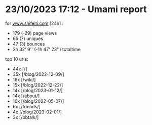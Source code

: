 # 23/10/2023 17:12 - Umami report
for www.shifeiti.com [24h] :

 - 179 (-29) page views
 - 65 (7) uniques
 - 47 (3) bounces
 - 2h 32' 9'' (-1h 47' 23'') totaltime


top 10 urls:
 - 44x [/]
 - 35x [/blog/2022-12-09/]
 - 16x [/wiki/]
 - 15x [/blog/2022-12-22/]
 - 14x [/blog/2023-01-12/]
 - 14x [/about/]
 - 10x [/blog/2022-05-07/]
 - 6x [/friends/]
 - 4x [/blog/2023-02-01/]
 - 3x [/bbtalk/]


